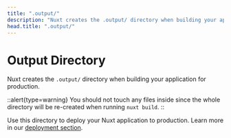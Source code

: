 ```yaml
---
title: ".output/"
description: "Nuxt creates the .output/ directory when building your application for production."
head.title: ".output/"
---
```


# Output Directory

Nuxt creates the `.output/` directory when building your application for production.

::alert{type=warning}
You should not touch any files inside since the whole directory will be re-created when running `nuxt build`.
::

Use this directory to deploy your Nuxt application to production. Learn more in our [deployment section](/docs/getting-started/deployment).

